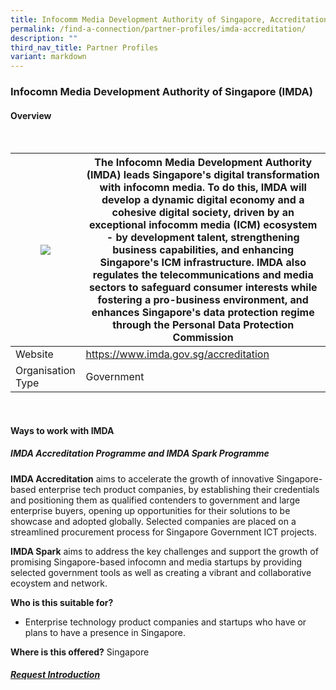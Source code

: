 ```yaml
---
title: Infocomm Media Development Authority of Singapore, Accreditation
permalink: /find-a-connection/partner-profiles/imda-accreditation/
description: ""
third_nav_title: Partner Profiles
variant: markdown
---
```

### Infocomn Media Development Authority of Singapore (IMDA)
#### Overview
<br>

| ![](https://upload.wikimedia.org/wikipedia/en/5/5a/Infocomm_Media_Development_Authority_logo.svg) | The Infocomn Media Development Authority (IMDA) leads Singapore's digital transformation with infocomn media. To do this, IMDA will develop a dynamic digital economy and a cohesive digital society, driven by an exceptional infocomm media (ICM) ecosystem - by development talent, strengthening business capabilities, and enhancing Singapore's ICM infrastructure. IMDA also regulates the telecommunications and media sectors to safeguard consumer interests while fostering a pro-business environment, and enhances Singapore's data protection regime through the Personal Data Protection Commission | 
| -------- | -------- | 
| Website | https://www.imda.gov.sg/accreditation
| Organisation Type| Government|

<br>

#### Ways to work with IMDA
##### IMDA Accreditation Programme and IMDA Spark Programme

**IMDA Accreditation** aims to accelerate the growth of innovative Singapore-based enterprise tech product companies, by establishing their credentials and positioning them as qualified contenders to government and large enterprise buyers, opening up opportunities for their solutions to be showcase and adopted globally. Selected companies are placed on a streamlined procurement process for Singapore Government ICT projects. 

**IMDA Spark** aims to address the key challenges and support the growth of promising Singapore-based infocomn and media startups by providing selected government tools as well as creating a vibrant and collaborative ecoystem and network. 

**Who is this suitable for?** 
* Enterprise technology product companies and startups who have or plans to have a presence in Singapore.

**Where is this offered?** 
Singapore

##### [Request Introduction](https://form.gov.sg/6530993c6043620012ab94c1?6530a25523d653001217d3a6=ASTAR%20Bioprocessing%20Institute)
